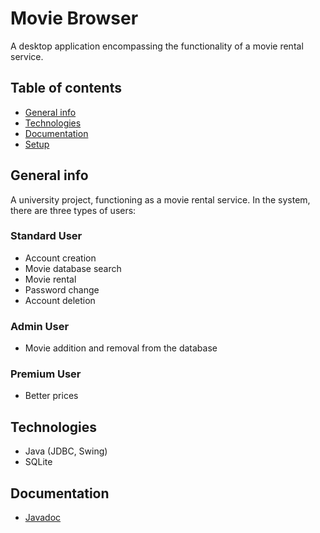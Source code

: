 # Movie Browser
A desktop application encompassing the functionality of a movie rental service.
## Table of contents
* [General info](#general-info)
* [Technologies](#technologies)
* [Documentation](#documentation)
* [Setup](#setup)
## General info
A university project, functioning as a movie rental service. In the system, there are three types of users:
### Standard User
* Account creation
* Movie database search
* Movie rental
* Password change
* Account deletion
### Admin User
* Movie addition and removal from the database
### Premium User
* Better prices
## Technologies
* Java (JDBC, Swing)
* SQLite
## Documentation
* [Javadoc](apidocs/index.html)

